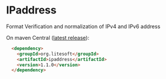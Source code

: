 # IPaddress
Format Verification and normalization of IPv4 and IPv6 address

On maven Central ([latest release](https://mvnrepository.com/artifact/org.litesoft/ipaddress/1.1.0)):
```html
  <dependency>
    <groupId>org.litesoft</groupId>
    <artifactId>ipaddress</artifactId>
    <version>1.1.0</version>
  </dependency>
```